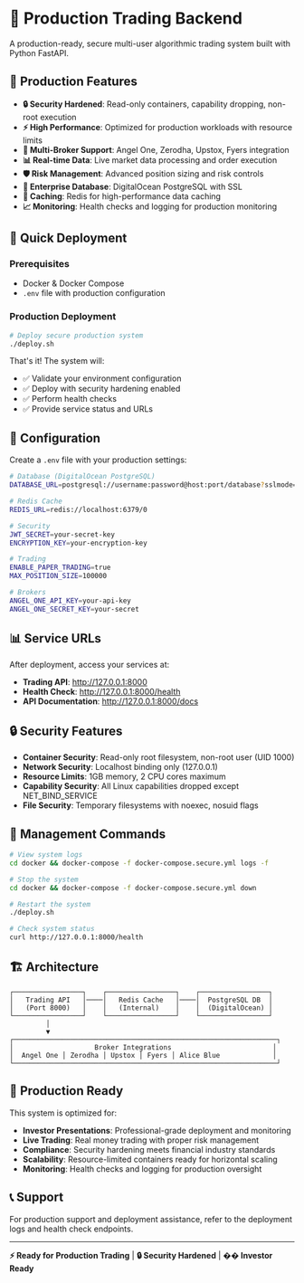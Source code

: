 # 🚀 Production Trading Backend

A production-ready, secure multi-user algorithmic trading system built with Python FastAPI.

## 🎯 Production Features

- **🔒 Security Hardened**: Read-only containers, capability dropping, non-root execution
- **⚡ High Performance**: Optimized for production workloads with resource limits
- **🏦 Multi-Broker Support**: Angel One, Zerodha, Upstox, Fyers integration
- **📊 Real-time Data**: Live market data processing and order execution
- **🛡️ Risk Management**: Advanced position sizing and risk controls
- **💾 Enterprise Database**: DigitalOcean PostgreSQL with SSL
- **🔄 Caching**: Redis for high-performance data caching
- **📈 Monitoring**: Health checks and logging for production monitoring

## 🚀 Quick Deployment

### Prerequisites
- Docker & Docker Compose
- `.env` file with production configuration

### Production Deployment
```bash
# Deploy secure production system
./deploy.sh
```

That's it! The system will:
- ✅ Validate your environment configuration
- ✅ Deploy with security hardening enabled
- ✅ Perform health checks
- ✅ Provide service status and URLs

## 🔧 Configuration

Create a `.env` file with your production settings:

```bash
# Database (DigitalOcean PostgreSQL)
DATABASE_URL=postgresql://username:password@host:port/database?sslmode=require

# Redis Cache
REDIS_URL=redis://localhost:6379/0

# Security
JWT_SECRET=your-secret-key
ENCRYPTION_KEY=your-encryption-key

# Trading
ENABLE_PAPER_TRADING=true
MAX_POSITION_SIZE=100000

# Brokers
ANGEL_ONE_API_KEY=your-api-key
ANGEL_ONE_SECRET_KEY=your-secret
```

## 📊 Service URLs

After deployment, access your services at:

- **Trading API**: http://127.0.0.1:8000
- **Health Check**: http://127.0.0.1:8000/health  
- **API Documentation**: http://127.0.0.1:8000/docs

## 🔒 Security Features

- **Container Security**: Read-only root filesystem, non-root user (UID 1000)
- **Network Security**: Localhost binding only (127.0.0.1)
- **Resource Limits**: 1GB memory, 2 CPU cores maximum
- **Capability Security**: All Linux capabilities dropped except NET_BIND_SERVICE
- **File Security**: Temporary filesystems with noexec, nosuid flags

## 📝 Management Commands

```bash
# View system logs
cd docker && docker-compose -f docker-compose.secure.yml logs -f

# Stop the system
cd docker && docker-compose -f docker-compose.secure.yml down

# Restart the system
./deploy.sh

# Check system status
curl http://127.0.0.1:8000/health
```

## 🏗️ Architecture

```
┌─────────────────┐    ┌─────────────────┐    ┌─────────────────┐
│   Trading API   │────│   Redis Cache   │────│  PostgreSQL DB  │
│   (Port 8000)   │    │   (Internal)    │    │  (DigitalOcean) │
└─────────────────┘    └─────────────────┘    └─────────────────┘
         │
         ▼
┌─────────────────────────────────────────────────────────────────┐
│                    Broker Integrations                         │
│  Angel One │ Zerodha │ Upstox │ Fyers │ Alice Blue             │
└─────────────────────────────────────────────────────────────────┘
```

## 🎯 Production Ready

This system is optimized for:

- **Investor Presentations**: Professional-grade deployment and monitoring
- **Live Trading**: Real money trading with proper risk management
- **Compliance**: Security hardening meets financial industry standards
- **Scalability**: Resource-limited containers ready for horizontal scaling
- **Monitoring**: Health checks and logging for production oversight

## 📞 Support

For production support and deployment assistance, refer to the deployment logs and health check endpoints.

---

**⚡ Ready for Production Trading** | **🔒 Security Hardened** | **�� Investor Ready**
